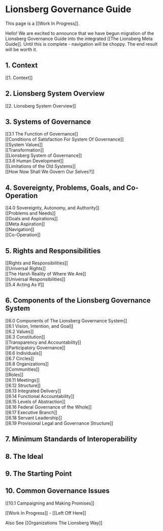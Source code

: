 # Lionsberg Governance Guide

This page is a [[Work In Progress]]. 

Hello! We are excited to announce that we have begun migration of the Lionsberg Governance Guide into the integrated [[The Lionsberg Meta Guide]]. Until this is complete - navigation will be choppy. The end result will be worth it. 

## 1. Context
[[1. Context]]  

## 2. Lionsberg System Overview
[[2. Lionsberg System Overview]]  

## 3. Systems of Governance  
[[3.1 The Function of Governance]]  
[[Conditions of Satisfaction For System Of Governance]]  
[[System Values]]  
[[Transformation]]  
[[Lionsberg System of Governance]]  
[[3.6 Human Development]]  
[[Limitations of the Old Systems]]  
[[How Now Shall We Govern Our Selves?]]  

## 4. Sovereignty, Problems, Goals, and Co-Operation
[[4.0 Sovereignty, Autonomy, and Authority]]  
[[Problems and Needs]]  
[[Goals and Aspirations]]  
[[Meta Aspiration]]  
[[Navigation]]  
[[Co-Operation]]  

## 5. Rights and Responsibilities 
[[Rights and Responsibilities]]  
[[Universal Rights]]  
[[The Harsh Reality of Where We Are]]  
[[Universal Responsibilities]]  
[[5.4 Acting As If]]  

## 6. Components of the Lionsberg Governance System
[[6.0 Components of The Lionsberg Governance System]]  
[[6.1 Vision, Intention, and Goal]]  
[[6.2 Values]]  
[[6.3 Constitution]]  
[[Transparency and Accountability]]  
[[Participatory Governance]]  
[[6.6 Individuals]]  
[[6.7 Circles]]  
[[6.8 Organizations]]  
[[Communities]]  
[[Roles]]  
[[6.11 Meetings]]  
[[6.12 Structure]]  
[[6.13 Integrated Delivery]]  
[[6.14 Functional Accountability]]  
[[6.15 Levels of Abstraction]]  
[[6.16 Federal Governance of the Whole]]  
[[6.17 Executive Branch]]  
[[6.18 Servant Leadership]]  
[[6.19 Provisional Legal and Governance Structure]]  

## 7. Minimum Standards of Interoperability


## 8. The Ideal  


## 9. The Starting Point 

## 10. Common Governance Issues 
[[10.1 Campaigning and Making Promises]]  
 

[[Work In Progress]] - [[Left Off Here]] 

Also See [[Organizations The Lionsberg Way]] 


